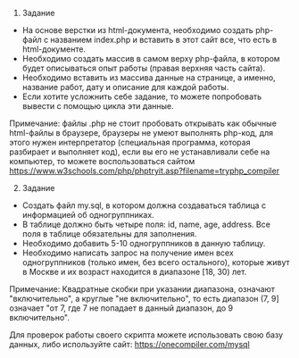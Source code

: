 1. Задание
* На основе верстки из html-документа, необходимо создать php-файл с названием index.php и вставить в этот сайт все, что есть в html-документе.
* Необходимо создать массив в самом верху php-файла, в котором будет описываться опыт работы (правая верхняя часть сайта). 
* Необходимо вставить из массива данные на странице, а именно, название работ, дату и описание для каждой работы.
* Если хотите усложнить себе задание, то можете попробовать вывести с помощью цикла эти данные.

Примечание: файлы .php не стоит пробовать открывать как обычные html-файлы в браузере, браузеры не умеют выполнять php-код, для этого нужен интерпретатор (специальная программа, которая разбирает и выполняет код), если вы его не устанавливали себе на компьютер, то можете воспользоваться сайтом https://www.w3schools.com/php/phptryit.asp?filename=tryphp_compiler

2. Задание
* Создать файл my.sql, в котором должна создаваться таблица с информацией об одногруппниках.
* В таблице должно быть четыре поля: id, name, age, address. Все поля в таблице обязательны для заполнения.
* Необходимо добавить 5-10 одногруппников в данную таблицу.
* Необходимо написать запрос на получение имен всех одногруппников (только имен, без всего остального), которые живут в Москве и их возраст находится в диапазоне [18, 30) лет. 

Примечание:
Квадратные скобки при указании диапазона, означают "включительно", а круглые "не включительно", то есть диапазон (7, 9] означает "от 7, где 7 не попадает в данный диапазон, до 9 включительно". 

Для проверок работы своего скрипта можете использовать свою базу данных, либо используйте сайт: https://onecompiler.com/mysql